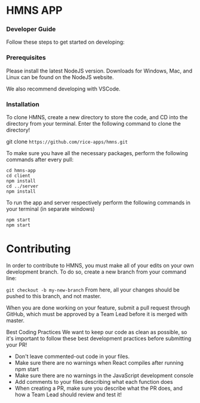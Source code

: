 # HMNS APP

### Developer Guide
Follow these steps to get started on developing:

### Prerequisites
Please install the latest NodeJS version. Downloads for Windows, Mac, and Linux can be found on the NodeJS website.

We also recommend developing with VSCode.

### Installation
To clone HMNS, create a new directory to store the code, and CD into the directory from your terminal. Enter the following command to clone the directory!

git clone `https://github.com/rice-apps/hmns.git`

To make sure you have all the necessary packages, perform the following commands after every pull:
```
cd hmns-app
cd client
npm install
cd ../server
npm install
```

To run the app and server respectively perform the following commands in your terminal (in separate windows)
```
npm start
npm start
```

# Contributing
In order to contribute to HMNS, you must make all of your edits on your own development branch. To do so, create a new branch from your command line:

`git checkout -b my-new-branch`
From here, all your changes should be pushed to this branch, and not master.

When you are done working on your feature, submit a pull request through GitHub, which must be approved by a Team Lead before it is merged with master.

Best Coding Practices
We want to keep our code as clean as possible, so it's important to follow these best development practices before submitting your PR!

- Don't leave commented-out code in your files.
- Make sure there are no warnings when React compiles after running npm start
- Make sure there are no warnings in the JavaScript development console
- Add comments to your files describing what each function does
- When creating a PR, make sure you describe what the PR does, and how a Team Lead should review and test it!
